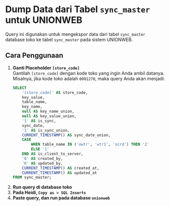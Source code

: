 # Dump Data dari Tabel `sync_master` untuk UNIONWEB

Query ini digunakan untuk mengekspor data dari tabel `sync_master` database toko ke tabel `sync_master` pada sistem UNIONWEB.

## Cara Penggunaan

1. **Ganti Placeholder `[store_code]`**  
   Gantilah `[store_code]` dengan kode toko yang ingin Anda ambil datanya. Misalnya, jika kode toko adalah `0001270`, maka query Anda akan menjadi:
   ```sql
   SELECT
       '[store_code]' AS store_code,
       key_value,
       table_name,
       key_name,
       null AS key_name_union,
       null AS key_value_union,
       '1' AS is_sync,
       sync_date,
       '1' AS is_sync_union,
       CURRENT_TIMESTAMP() AS sync_date_union,
       CASE
           WHEN table_name IN ('owtr', 'wtr1', 'ocrd') THEN '2'
           ELSE '1'
       END AS is_client_to_server,
       '0' AS created_by,
       '0' AS updated_by,
       CURRENT_TIMESTAMP() AS created_at,
       CURRENT_TIMESTAMP() AS updated_at
   FROM sync_master;
   ```
2. **Run query di database toko**
3. **Pada Heidi, `Copy as > SQL Inserts`**
4. **Paste query, dan run pada database `unionweb`**
